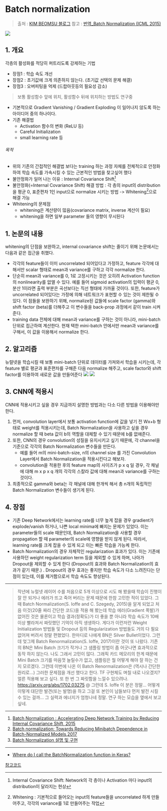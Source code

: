 # Batch normalization

> 출처 : [KIM BEOMSU 블로그](https://shuuki4.wordpress.com/2016/01/13/batch-normalization-설명-및-구현/)
> 참고 : [번역_Batch Normalization (ICML 2015)](http://sanghyukchun.github.io/88/)

![](http://spawk.fish/images/posts/2016-02/policy-network/adapter.png)

## 1. 개요 
각층의 활성화를 적당히 퍼트리도록 강제하는 기법 

- 장점1 : 학습 속도 개선
- 장점2 : 초기값에 크게 의존하지 않는다. (초기값 선택의 문제 해결)
- 장점3 : 오버피팅을 억제 (드랍아웃등의 필요성 감소)

> 보통 활성함수 앞에 위치, 활성함수 뒤에 위치하는 방법도 연구중 

* 기본적으로 Gradient Vanishing / Gradient Exploding 이 일어나지 않도록 하는 아이디어 중의 하나이다.
* 기존 해결법
    * Activation 함수의 변화 (ReLU 등)
    * Careful Initialization
    * small learning rate 등


###### 목적 
* 위의 기존의 간접적인 해결법 보다는 training 하는 과정 자체를 전체적으로 안정화하여 학습 속도를 가속시킬 수 있는 근본적인 방법을 찾고싶어 했다
* 불안정화가 일어 나는 이유 : Internal Covariance Shift[^1]
* 불안정화(=Internal Covariance Shift) 해결 방법 : 각 층의 input의 distribution을 평균 0, 표준편차 1인 input으로 normalize 시키는 방법 -> Whitening[^2]으로 해결 가능 
* Whitening의 문제점
    * whitening은 계산량이 많음(covariance matrix, inverse 계산이 필요) 
    * whitening을 하면 일부 parameter 들의 영향이 무시된다

## 1. 논문의 내용 
whitening의 단점을 보완하고, internal covariance shift는 줄이기 위해 논문에서는 다음과 같은 접근을 취했다.
*  각각의 feature들이 이미 uncorrelated 되어있다고 가정하고, feature 각각에 대해서만 scalar 형태로 mean과 variance를 구하고 각각 normalize 한다.
* 단순히 mean과 variance를 0, 1로 고정시키는 것은 오히려 Activation function의 nonlinearity를 없앨 수 있다. 예를 들어 sigmoid activation의 입력이 평균 0, 분산 1이라면 출력 부분은 곡선보다는 직선 형태에 가까울 것이다. 또한, feature가 uncorrelated 되어있다는 가정에 의해 네트워크가 표현할 수 있는 것이 제한될 수 있다. 이 점들을 보완하기 위해, normalize된 값들에 scale factor (gamma)와 shift factor (beta)를 더해주고 이 변수들을 back-prop 과정에서 같이 train 시켜준다.
* training data 전체에 대해 mean과 variance를 구하는 것이 아니라, mini-batch 단위로 접근하여 계산한다. 현재 택한 mini-batch 안에서만 mean과 variance를 구해서, 이 값을 이용해서 normalize 한다.


## 2. 알고리즘 
뉴럴넷을 학습시킬 때 보통 mini-batch 단위로 데이터를 가져와서 학습을 시키는데, 각 feature 별로 평균과 표준편차를 구해준 다음 normalize 해주고, scale factor와 shift factor를 이용하여 새로운 값을 만들어준다
![](https://shuuki4.files.wordpress.com/2016/01/bn1.png)
![](https://shuuki4.files.wordpress.com/2016/01/bn2.png)

## 3. CNN에 적용시 
CNN에 적용시키고 싶을 경우 지금까지 설명한 방법과는 다소 다른 방법을 이용해야만 한다. 

1. 먼저, convolution layer에서 보통 activation function에 값을 넣기 전 Wx+b 형태로 weight를 적용시키는데, Batch Normalization을 사용하고 싶을 경우 normalize 할 때 beta 값이 b의 역할을 대체할 수 있기 때문에 b를 없애준다. 
2. 또한, CNN의 경우 convolution의 성질을 유지시키고 싶기 때문에, 각 channel을 기준으로  각각의 Batch Normalization 변수들을 만든다. 
    * 예를 들어 m의 mini-batch-size, n의 channel size 를 가진 Convolution Layer에서 Batch Normalization을 적용시킨다고 해보자. 
    * convolution을 적용한 후의 feature map의 사이즈가 p x q 일 경우, 각 채널에 대해 m x p x q 개의 각각의 스칼라 값에 대해 mean과 variance를 구하는 것이다. 
3. 최종적으로 gamma와 beta는 각 채널에 대해 한개씩 해서 총 n개의 독립적인 Batch Normalization 변수들이 생기게 된다.

## 4. 장점 
* 기존 Deep Network에서는 learning rate를 너무 높게 잡을 경우 gradient가 explode/vanish 하거나, 나쁜 local minima에 빠지는 문제가 있었다. 이는 parameter들의 scale 때문인데, Batch Normalization을 사용할 경우 propagation 할 때 parameter의 scale에 영향을 받지 않게 된다. 따라서, learning rate를 크게 잡을 수 있게 되고 이는 빠른 학습을 가능케 한다.
* Batch Normalization의 경우 자체적인 regularization 효과가 있다. 이는 기존에 사용하던 weight regularization term 등을 제외할 수 있게 하며, 나아가 Dropout을 제외할 수 있게 한다 (Dropout의 효과와 Batch Normalization의 효과가 같기 때문.) . Dropout의 경우 효과는 좋지만 학습 속도가 다소 느려진다는 단점이 있는데, 이를 제거함으로서 학습 속도도 향상된다.
---
> 작년에 뉴럴넷 레이어 수를 처음으로 5개 이상으로 시도 해 봤을때 학습이 진행이 잘 안 되거나 에러가 뜨고 죽어 버리는 문제 때문에 한참 고민한 적이 있었다.
그때 Batch Normalization(S. Ioffe and C. Szegedy, 2015)을 알게 되었고 처음 이것(20줄 짜리 간단한 코드)을 적용 해 봤는데 학습 에러(Gradient 폭발)가 없어진 것은 물론이고 학습 결과(정확도)가 더 좋을 뿐 아니라 학습 속도가 10배 이상 빨라져서 짜릿했던 기억이 아직 생생하다.
게다가 이런저런 Weight Initialization 방법들 및 Dropout 등의 Regularization 방법들도 거의 다 필요 없어져 버려서 정말 편했었다.
한마디로 나에게 BN은 Silver Bullet이었다.
그런데 엊그제 Batch Renormalization(S. Ioffe, 2017)이란 것이 또 나왔다.
기존의 BN은 Mini Batch 크기가 작거나 그 샘플링 방법이 좀 어긋나면 효과적으로 동작 하지 않는다. 나도 그래서 고민이 많다. 그래픽 카드 메모리의 한계 때문에 Mini Batch 크기를 마음껏 늘릴수가 없고, 샘플링은 뭘 어떻게 해야 잘 하는 건지 모르겠다.
그런데 이번에 나온 이 Batch Renormalization은 (역시나 간단한 원리로...) 그러한 문제점을 개선 했다고 한다.
TF 구현체도 며칠 내로 나오겠지? 얼른 적용해 보고 싶다. 또 한 번 그 짜릿함을 느낄수 있으려나.
https://arxiv.org/abs/1702.03275
@ 그런데 S. Ioffe 이 분은 정말... 어떻게 이렇게 대단한 발견(또는 발명)을 하고 그걸 또 본인이 남들보다 먼저 발전 시킬수 있는 걸까... 그 실력과 에너지가 엄청나네 정말. 연구 하는 모습을 옆에서 보고 싶네.

---

1. [Batch Normalization : Accelerating Deep Network Training by Reducing Internal Covariance Shift, 2015](http://arxiv.org/abs/1502.03167)
2. [Batch normalization: Towards Reducing Minibatch Dependence in Batch-Normalized Models,2017](https://arxiv.org/abs/1702.03275)
3. [Batch Normalization 설명 및 구현](https://shuuki4.wordpress.com/2016/01/13/batch-normalization-설명-및-구현/)


---
[^1]: Internal Covariance Shift: Network의 각 층이나 Activation 마다 input의 distribution이 달라지는 현상
[^2]: Whitening : 기본적으로 들어오는 input의 feature들을 uncorrelated 하게 만들어주고, 각각의 variance를 1로 만들어주는 작업 

- [Where do I call the BatchNormalization function in Keras?](http://stackoverflow.com/questions/34716454/where-do-i-call-the-batchnormalization-function-in-keras)


[참고코드](https://www.facebook.com/groups/TensorFlowKR/permalink/447827285558335/)














